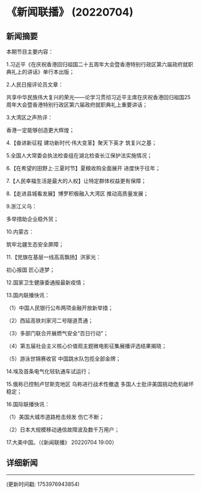# 《新闻联播》 (20220704)

## 新闻摘要

本期节目主要内容：


1.习近平《在庆祝香港回归祖国二十五周年大会暨香港特别行政区第六届政府就职典礼上的讲话》单行本出版；


2.人民日报评论员文章：

共享中华民族伟大复兴的荣光——论学习贯彻习近平主席在庆祝香港回归祖国25周年大会暨香港特别行政区第六届政府就职典礼上重要讲话；


3.大湾区之声热评：

香港一定能够创造更大辉煌；


4.【奋进新征程 建功新时代·伟大变革】聚天下英才 筑复兴之基；


5.全国人大常委会执法检查组在湖北检查长江保护法实施情况；


6.【在希望的田野上·三夏时节】夏粮收购全面展开 进度快于往年；


7.【人民幸福生活是最大的人权】让特定群体权益更有保障；


8.【走进县城看发展】博罗积极融入大湾区 推动高质量发展；


9.浙江义乌：

多举措助企业稳外贸；


10.内蒙古：

筑牢北疆生态安全屏障；


11.【党旗在基层一线高高飘扬】洪家光：

初心报国 匠心逐梦；


12.国家卫生健康委通报最新疫情；


13.国内联播快讯：


（1）中国人民银行公布两项金融开放新举措；


（2）西延高铁刘家河二号隧道贯通；


（3）多部门联合开展燃气安全“百日行动”；


（4）第五届社会主义核心价值观主题微电影征集展播评选结果揭晓；


（5）游泳世锦赛收官 中国跳水队包揽全部金牌；


14.埃及首条电气化轻轨通车试运行；


15.俄称已控制卢甘斯克地区 乌称进行战术性撤退 多国人士批评美国挑动危机破坏稳定；


16.国际联播快讯：


（1）美国大城市道路枪击频发 伤亡不断；


（2）日本大规模移动通信故障波及数千万用户；


17.大美中国。（《新闻联播》 20220704 19:00）

## 详细新闻

---

(更新时间戳: 1753976943854)

